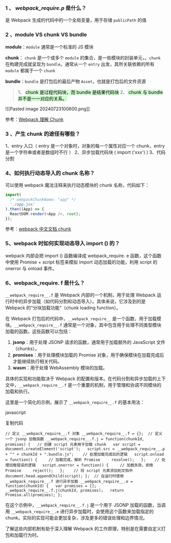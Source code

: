 ### 1 、 *__webpack_require__.p* 是什么？

是 Webpack 生成的代码中的一个全局变量，用于存储 `publicPath` 的值

### 2 、module VS chunk VS bundle

**module**：`module` 通常是一个标准的 JS 模块

**chunk**： `chunk` 是一个或多个 `module` 的集合，是一些模块的封装单元，。`chunk` 在构建完成就呈现为 `bundle`。通常从一个 `entry` 出发，其所关联依赖的所有 `module` 都属于一个 `chunk`

**bundle**：`bundle` 是打包后的最后产物 `Asset`，也就是打包后的文件资源

> 1、 <mark style="background: #BBFABBA6;">chunk 是过程代码块，而 bundle 是结果代码块</mark>
> 2、<mark style="background: #BBFABBA6;"> chunk 与 bundle 并不是一一对应的关系。</mark>

![[Pasted image 20240723100600.png]]

参考：[Webpack 理解 Chunk](https://juejin.cn/post/6844903889393680392)
### 3 、产生 chunk 的途径有哪些？

1、entry 入口（ entry 是一个对象时，对象的每一个属性对应一个 chunk，entry 是一个字符串或者是数组时不行 ）
2、异步加载代码块 ( import ('xxx') )
3、代码分割

### 4、如何执行动态导入的 chunk 名称？

可以使用 webpack 魔法注释来执行动态模块的 chunk 名称，代码如下：

```js
import(
  /* webpackChunkName: "app" */
  './app.jsx'
).then((App) => {
  ReactDOM.render(<App />, root);
});
```

参考：[webpack 中文文档 chunk](https://www.webpackjs.com/concepts/under-the-hood/#chunks)

### 5、webpack 时如何实现动态导入 import () 的？

webpack 内部会把 import () 函数编译成 webpack_require. e 函数，这个函数中使用 Promise + script 标签来模拟 import 动态加载的功能，利用 script 的 onerror 与 onload 事件。

### 6、__webpack_require__. f 是什么？

`__webpack_require__.f` 是 Webpack 内部的一个机制，用于处理 Webpack 运行时中的异步加载（如代码分割和动态导入）。具体来说，它涉及到的是 Webpack 的“分块加载功能”（chunk loading function）。

在 Webpack 打包后的代码中，`__webpack_require__` 是一个函数，用于加载模块。`__webpack_require__.f` 通常是一个对象，其中包含用于处理不同类型模块加载的函数。这些函数可以包括：

1. **jsonp**：用于处理 JSONP 请求的函数，通常用于加载额外的 JavaScript 文件（chunks）。
2. **promises**：用于处理模块加载的 Promise 对象，用于确保模块在加载完成后才能继续执行相关代码。
3. **wasm**：用于处理 WebAssembly 模块的加载。

具体的实现和功能取决于 Webpack 的配置和版本。在代码分割和异步加载的上下文中，`__webpack_require__.f` 是一个重要的机制，用于管理和协调不同模块的加载和执行。

这里是一个简化的示例，展示了 `__webpack_require__.f` 的基本用法：

javascript

复制代码

`// 定义 __webpack_require__.f 对象 __webpack_require__.f = {};  // 定义一个 jsonp 加载函数 __webpack_require__.f.j = function(chunkId, promises) {   // 创建 script 元素用于加载 chunk   var script = document.createElement('script');   script.src = __webpack_require__.p + "" + chunkId + ".bundle.js";    // 处理加载完成后的逻辑   script.onload = function() {     // 加载完成，解析 Promise     resolve();   };    // 处理加载错误的逻辑   script.onerror = function() {     // 加载失败，拒绝 Promise     reject();   };    // 将 script 元素添加到文档中   document.head.appendChild(script); };  // 在运行时使用 __webpack_require__.f 进行异步加载 __webpack_require__.e = function(chunkId) {   var promises = [];   __webpack_require__.f.j(chunkId, promises);   return Promise.all(promises); };`

在这个示例中，`__webpack_require__.f.j` 是一个用于 JSONP 加载的函数，当调用 `__webpack_require__.e` 进行异步加载时，会使用这个函数来加载指定的 chunk。实际的实现可能会更加复杂，涉及更多的错误处理和边界情况。

了解这些内部机制有助于深入理解 Webpack 的工作原理，特别是在需要自定义打包和加载行为时。
